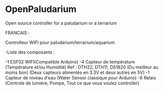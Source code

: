 # OpenPaludarium
Open source controller for a paludarium or a terrarium


FRANCAIS :

Controlleur WIFI pour paludarium/terrarium/aquarium

-Liste des composants :

 -1 ESP32 WIFI(Compatible Arduino)
 -4 Capteur de température (Température et/ou Humidité) Ref : DTH22, DTH11, DS1820 (Du meilleur au moins bon) (Deux capteurs alimentés en 3.3V et deux autres en 5V)
 -1 Capteur de niveau d'eau (Water Sensor classique pour Arduino)
 -6 Relais (Controle de lumière, Pompe, Tout ce que vous voulez controller)




